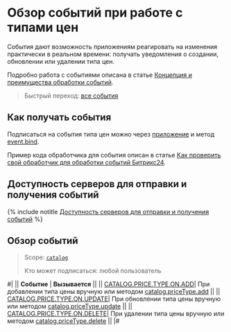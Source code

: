 # Обзор событий при работе с типами цен

События дают возможность приложениям реагировать на изменения практически в реальном времени: получать уведомления о создании, обновлении или удалении типа цен.

Подробно работа с событиями описана в статье [Концепция и преимущества обработки событий](../../../events/index.md).

> Быстрый переход: [все события](#all-events)

## Как получать события

Подписаться на события типа цен можно через [приложение](./../../../../settings/app-installation/index.md) и метод [event.bind](./../../../events/event-bind.md).

Пример кода обработчика для события описан в статье [Как проверить свой обработчик для обработки событий Битрикс24](../../../events/test-handler.md).

## Доступность серверов для отправки и получения событий

{% include notitle [Доступность серверов для отправки и получения событий](../../../../_includes/events-index.md) %}

## Обзор событий

> Scope: [`catalog`](../../../scopes/permissions.md)
>
> Кто может подписаться: любой пользователь

#|
|| **Событие** | **Вызывается** ||
|| [CATALOG.PRICE.TYPE.ON.ADD](catalog-price-type-on-add.md)| При добавлении типа цены вручную или методом [catalog.priceType.add](../catalog-price-type-add.html) ||
|| [CATALOG.PRICE.TYPE.ON.UPDATE](catalog-price-type-on-update.md)| При обновлении типа цены вручную или методом [catalog.priceType.update](../catalog-price-type-update.html) ||
|| [CATALOG.PRICE.TYPE.ON.DELETE](catalog-price-type-on-delete.md)| При удалении типа цены вручную или методом [catalog.priceType.delete](../catalog-price-type-delete.html) ||
|#
